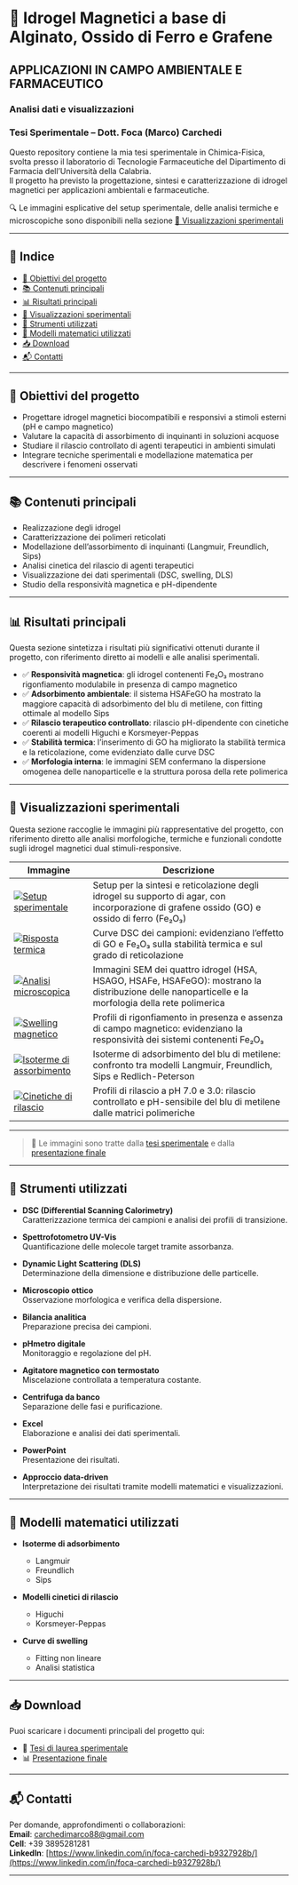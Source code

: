 # 🧪 Idrogel Magnetici a base di Alginato, Ossido di Ferro e Grafene  
## APPLICAZIONI IN CAMPO AMBIENTALE E FARMACEUTICO  
### Analisi dati e visualizzazioni  
### Tesi Sperimentale – Dott. Foca (Marco) Carchedi

Questo repository contiene la mia tesi sperimentale in Chimica-Fisica, svolta presso il laboratorio di Tecnologie Farmaceutiche del Dipartimento di Farmacia dell’Università della Calabria.  
Il progetto ha previsto la progettazione, sintesi e caratterizzazione di idrogel magnetici per applicazioni ambientali e farmaceutiche.

🔍 Le immagini esplicative del setup sperimentale, delle analisi termiche e microscopiche sono disponibili nella sezione [🔬 Visualizzazioni sperimentali](#-visualizzazioni-sperimentali)

---

## 📑 Indice

- [🎯 Obiettivi del progetto](#-obiettivi-del-progetto)  
- [📚 Contenuti principali](#-contenuti-principali)  
- [📊 Risultati principali](#-risultati-principali)  
- [🔬 Visualizzazioni sperimentali](#-visualizzazioni-sperimentali)  
- [🧪 Strumenti utilizzati](#-strumenti-utilizzati)  
- [📐 Modelli matematici utilizzati](#-modelli-matematici-utilizzati)  
- [📥 Download](#-download)  
- [📬 Contatti](#-contatti)

---

## 🎯 Obiettivi del progetto

- Progettare idrogel magnetici biocompatibili e responsivi a stimoli esterni (pH e campo magnetico)  
- Valutare la capacità di assorbimento di inquinanti in soluzioni acquose  
- Studiare il rilascio controllato di agenti terapeutici in ambienti simulati  
- Integrare tecniche sperimentali e modellazione matematica per descrivere i fenomeni osservati  

---

## 📚 Contenuti principali

- Realizzazione degli idrogel  
- Caratterizzazione dei polimeri reticolati  
- Modellazione dell’assorbimento di inquinanti (Langmuir, Freundlich, Sips)  
- Analisi cinetica del rilascio di agenti terapeutici  
- Visualizzazione dei dati sperimentali (DSC, swelling, DLS)  
- Studio della responsività magnetica e pH-dipendente  

---

## 📊 Risultati principali

Questa sezione sintetizza i risultati più significativi ottenuti durante il progetto, con riferimento diretto ai modelli e alle analisi sperimentali.

- ✅ **Responsività magnetica**: gli idrogel contenenti Fe₂O₃ mostrano rigonfiamento modulabile in presenza di campo magnetico  
- ✅ **Adsorbimento ambientale**: il sistema HSAFeGO ha mostrato la maggiore capacità di adsorbimento del blu di metilene, con fitting ottimale al modello Sips  
- ✅ **Rilascio terapeutico controllato**: rilascio pH-dipendente con cinetiche coerenti ai modelli Higuchi e Korsmeyer-Peppas  
- ✅ **Stabilità termica**: l’inserimento di GO ha migliorato la stabilità termica e la reticolazione, come evidenziato dalle curve DSC  
- ✅ **Morfologia interna**: le immagini SEM confermano la dispersione omogenea delle nanoparticelle e la struttura porosa della rete polimerica  

---

## 🔬 Visualizzazioni sperimentali

Questa sezione raccoglie le immagini più rappresentative del progetto, con riferimento diretto alle analisi morfologiche, termiche e funzionali condotte sugli idrogel magnetici dual stimuli-responsive.

|  Immagine | Descrizione |
|---------|-------------|
| [![Setup sperimentale](images/setup.png)](images/setup.png) | Setup per la sintesi e reticolazione degli idrogel su supporto di agar, con incorporazione di grafene ossido (GO) e ossido di ferro (Fe₂O₃) |
| [![Risposta termica](images/termica.png)](images/termica.png) | Curve DSC dei campioni: evidenziano l’effetto di GO e Fe₂O₃ sulla stabilità termica e sul grado di reticolazione |
| [![Analisi microscopica](images/microscopio.png)](images/microscopio.png) | Immagini SEM dei quattro idrogel (HSA, HSAGO, HSAFe, HSAFeGO): mostrano la distribuzione delle nanoparticelle e la morfologia della rete polimerica |
| [![Swelling magnetico](images/swelling_magnetico.png)](images/swelling_magnetico.png) | Profili di rigonfiamento in presenza e assenza di campo magnetico: evidenziano la responsività dei sistemi contenenti Fe₂O₃ |
| [![Isoterme di assorbimento](images/isoterme.png)](images/isoterme.png) | Isoterme di adsorbimento del blu di metilene: confronto tra modelli Langmuir, Freundlich, Sips e Redlich-Peterson |
| [![Cinetiche di rilascio](images/rilascio.png)](images/rilascio.png) | Profili di rilascio a pH 7.0 e 3.0: rilascio controllato e pH-sensibile del blu di metilene dalle matrici polimeriche |

---

> 📌 Le immagini sono tratte dalla [tesi sperimentale](Tesi%20Sperimentale%20Idrogel%20magnetici%20a%20base%20di%20Alginato%20ed%20Ossido%20pdf.pdf) e dalla [presentazione finale](Presentazione_Idrogel_Magnetici_Dual_Stimuli_Responsive_Tesi.pdf.pdf)

---

## 🧪 Strumenti utilizzati

- **DSC (Differential Scanning Calorimetry)**  
  Caratterizzazione termica dei campioni e analisi dei profili di transizione.

- **Spettrofotometro UV-Vis**  
  Quantificazione delle molecole target tramite assorbanza.

- **Dynamic Light Scattering (DLS)**  
  Determinazione della dimensione e distribuzione delle particelle.

- **Microscopio ottico**  
  Osservazione morfologica e verifica della dispersione.

- **Bilancia analitica**  
  Preparazione precisa dei campioni.

- **pHmetro digitale**  
  Monitoraggio e regolazione del pH.

- **Agitatore magnetico con termostato**  
  Miscelazione controllata a temperatura costante.

- **Centrifuga da banco**  
  Separazione delle fasi e purificazione.

- **Excel**  
  Elaborazione e analisi dei dati sperimentali.

- **PowerPoint**  
  Presentazione dei risultati.

- **Approccio data-driven**  
  Interpretazione dei risultati tramite modelli matematici e visualizzazioni.

---

## 📐 Modelli matematici utilizzati

- **Isoterme di adsorbimento**  
  - Langmuir  
  - Freundlich  
  - Sips  

- **Modelli cinetici di rilascio**  
  - Higuchi  
  - Korsmeyer-Peppas  

- **Curve di swelling**  
  - Fitting non lineare  
  - Analisi statistica  

---

## 📥 Download

Puoi scaricare i documenti principali del progetto qui:

- 📄 [Tesi di laurea sperimentale](Tesi%20Sperimentale%20Idrogel%20magnetici%20a%20base%20di%20Alginato%20ed%20Ossido%20pdf.pdf)  
- 📊 [Presentazione finale](Presentazione_Idrogel_Magnetici_Dual_Stimuli_Responsive_Tesi.pdf.pdf)  

---

## 📬 Contatti

Per domande, approfondimenti o collaborazioni:  
**Email**: carchedimarco88@gmail.com  
**Cell**: +39 3895281281  
**LinkedIn**: [https://www.linkedin.com/in/foca-carchedi-b9327928b/](https://www.linkedin.com/in/foca-carchedi-b9327928b/)

---
